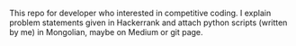 This repo for developer who interested in competitive coding.
I explain problem statements given in Hackerrank and attach python scripts (written by me) in Mongolian,
maybe on Medium or git page. 